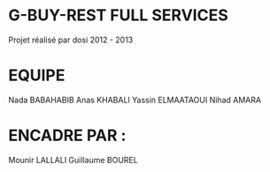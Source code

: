 G-BUY-REST FULL SERVICES
========================

Projet réalisé par dosi 2012 - 2013

EQUIPE
======

Nada BABAHABIB
Anas KHABALI
Yassin ELMAATAOUI
Nihad AMARA

ENCADRE PAR :
=============

Mounir LALLALI
Guillaume BOUREL  
